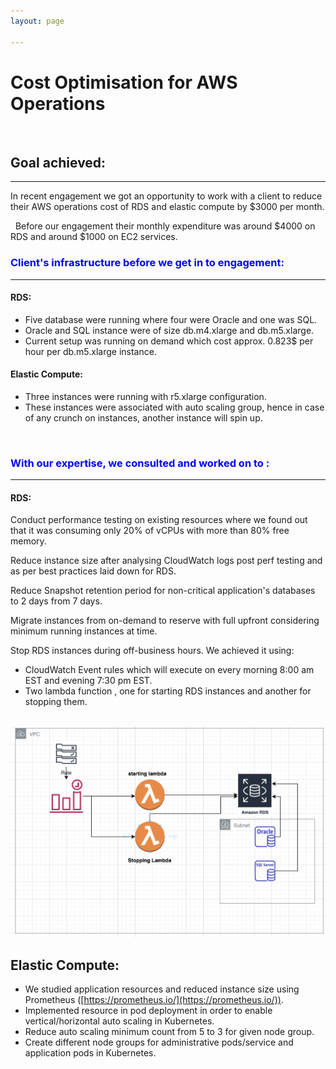 ```yaml
---
layout: page

---
```

# Cost Optimisation for AWS Operations

 

## Goal achieved:
--------------

In recent engagement we got an opportunity to work with a client to
reduce their AWS operations cost of RDS and elastic compute by \$3000
per month.

 
Before our engagement their monthly expenditure was around \$4000 on RDS
and around \$1000 on EC2 services.



### <span style="color:blue">Client's infrastructure before we get in to engagement:</span>
-------------------------------------------------------

#### **RDS:**

-   Five database were running where four were Oracle and one was SQL.
-   Oracle and SQL instance were of size db.m4.xlarge and db.m5.xlarge.
-   Current setup was running on demand which cost approx. 0.823\$ per
    hour per db.m5.xlarge instance.

#### **Elastic Compute:**

-   Three instances were running with r5.xlarge configuration.
-   These instances were associated with auto scaling group, hence in
    case of any crunch on instances, another instance will spin up.

 


### <span style="color:blue">With our expertise, we consulted and worked on to :</span>
----------------------------------------------------


#### **RDS:**

Conduct performance testing on existing resources where we found out
that it was consuming only 20% of vCPUs with more than 80% free memory.

Reduce instance size after analysing CloudWatch logs post perf testing
and as per best practices laid down for RDS.

Reduce Snapshot retention period for non-critical application's
databases to 2 days from 7 days. 

Migrate instances from on-demand to reserve with full upfront
considering minimum running instances at time.

Stop RDS instances during off-business hours. We achieved it using:

-  CloudWatch Event rules which will execute on every morning 8:00 am
    EST and evening 7:30 pm EST.
-  Two lambda function , one for starting RDS instances and another for
    stopping them.

 ![Architecture of Autostart/stop infra](https://github.com/peppyfaction/documents/blob/master/images/PF_AutorestartRdsSetup.png)

**Elastic Compute:**
------------------------


-   We studied application resources and reduced instance size using
    Prometheus ([https://prometheus.io/](https://prometheus.io/)).
-   Implemented resource in pod deployment in order to enable
    vertical/horizontal auto scaling in Kubernetes.
-   Reduce auto scaling minimum count from 5 to 3 for given node group.
-   Create different node groups for administrative pods/service and
    application pods in Kubernetes.

 

